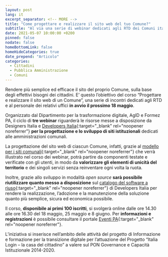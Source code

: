 ```yaml
---
layout: post
lang: it
excerpt_separator: <!-- MORE -->
title: "Come progettare e realizzare il sito web del tuo Comune?"
subtitle: "Al via una serie di webinar dedicati agli RTD dei Comuni italiani"
date: 2021-05-07 10:00:00 +0200
pinned: false
nodate: false
homeBottomLink: false
homeHideCategories: true
date_prepend: "Articolo"
categories:
  - Cittadini
  - Pubblica Amministrazione
  - Comuni
---
```


<!-- MORE -->
Rendere più semplice ed efficace il sito del proprio Comune, sulla base degli effettivi bisogni dei cittadini. E’ questo l’obiettivo del corso “Progettare e realizzare il sito web di un Comune”, una serie di incontri dedicati agli RTD e al personale dei relativi uffici **in avvio il prossimo 18 maggio**.

Organizzato dal Dipartimento per la trasformazione digitale, AgID e Formez PA, il ciclo di **tre webinar** riguarderà le risorse messe a disposizione da Designers Italia e [Developers Italia](https://developers.italia.it/){:target="_blank" rel="noopener noreferrer"} **per la progettazione e lo sviluppo di siti istituzionali** dedicati alle amministrazioni comunali.

La progettazione del sito web di ciascun Comune, infatti, grazie al [modello per i siti comunali](https://italia.github.io/design-comuni-prototipi/){:target="_blank" rel="noopener noreferrer"} che verrà illustrato nel corso dei webinar, potrà partire da componenti testate e verificate con gli utenti, in modo da **valorizzare gli elementi di unicità del territorio** e dei singoli servizi senza reinventare ogni volta la ruota.

Inoltre, grazie allo sviluppo in modalità *open source* **sarà possibile riutilizzare quanto messo a disposizione** sul [catalogo del software a riuso](https://developers.italia.it/it/search?type=software_reuse&sort_by=relevance&page=0){:target="_blank" rel="noopener noreferrer"} di Developers Italia per rendere la realizzazione, l’adozione e la manutenzione della soluzione quanto più semplice, sicura ed economica possibile.

Il corso, **disponibile ai primi 100 iscritti**, si svolgerà online dalle ore 14.30 alle ore 16.30 del 18 maggio, 25 maggio e 8 giugno. Per **informazioni e registrazioni** è possibile consultare il portale [Eventi PA](http://eventipa.formez.it/node/310756){:target="_blank" rel="noopener noreferrer"}.

L’iniziativa si inserisce nell’ambito delle attività del progetto di Informazione e formazione per la transizione digitale per l’attuazione del Progetto “Italia Login – la casa del cittadino” a valere sul PON Governance e Capacità Istituzionale 2014-2020.
